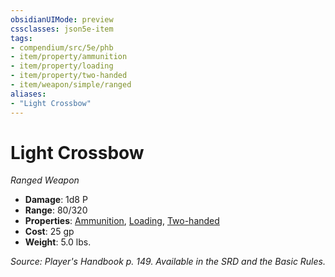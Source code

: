 ```yaml
---
obsidianUIMode: preview
cssclasses: json5e-item
tags:
- compendium/src/5e/phb
- item/property/ammunition
- item/property/loading
- item/property/two-handed
- item/weapon/simple/ranged
aliases: 
- "Light Crossbow"
---
```

# Light Crossbow
*Ranged Weapon*  

- **Damage**: 1d8 P
- **Range**: 80/320
- **Properties**: [Ammunition](z_compendium/rules/item-properties.md#Ammunition), [Loading](z_compendium/rules/item-properties.md#Loading), [Two-handed](z_compendium/rules/item-properties.md#Two-handed)
- **Cost**: 25 gp
- **Weight**: 5.0 lbs.

*Source: Player's Handbook p. 149. Available in the SRD and the Basic Rules.*